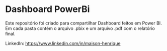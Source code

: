 # Dashboard PowerBi

Este repositório foi criado para compartilhar Dashboard feitos em Power BI. 
Em cada pasta contém o arquivo .pbix e um arquivo .pdf com o relatório final.

LinkedIn: https://www.linkedin.com/in/maison-henrique 
